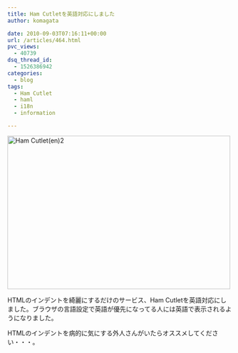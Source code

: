 ```yaml
---
title: Ham Cutletを英語対応にしました
author: komagata

date: 2010-09-03T07:16:11+00:00
url: /articles/464.html
pvc_views:
  - 40739
dsq_thread_id:
  - 1526386942
categories:
  - blog
tags:
  - Ham Cutlet
  - haml
  - i18n
  - information

---
```


  <a href="http://www.flickr.com/photos/komagata/4953058775/" title="Ham Cutlet(en)2 by komagata, on Flickr"><img src="http://farm5.static.flickr.com/4131/4953058775_c26d0e5c06.jpg" width="500" height="344" alt="Ham Cutlet(en)2" /></a>


HTMLのインデントを綺麗にするだけのサービス、Ham Cutletを英語対応にしました。ブラウザの言語設定で英語が優先になってる人には英語で表示されるようになりました。

HTMLのインデントを病的に気にする外人さんがいたらオススメしてください・・・。